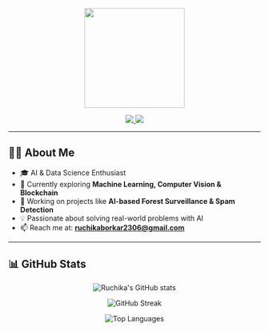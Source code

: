 <!-- Profile Banner / Avatar -->
<p align="center">
  <img src="https://cdn-icons-png.flaticon.com/512/2922/2922510.png" width="200"/>
</p>

<!-- Social Links -->
<p align="center">
  <a href="https://www.linkedin.com/in/ruchika-borkar-b55329256/">
    <img src="https://img.shields.io/badge/LinkedIn-0077B5?style=for-the-badge&logo=linkedin&logoColor=white"/>
  </a>
  <a href="mailto:ruchikaborkar2306@gmail.com">
    <img src="https://img.shields.io/badge/Gmail-D14836?style=for-the-badge&logo=gmail&logoColor=white"/>
  </a>
</p>

---

## 👩‍💻 About Me  
- 🎓 AI & Data Science Enthusiast  
- 🌱 Currently exploring **Machine Learning, Computer Vision & Blockchain**  
- 🔭 Working on projects like **AI-based Forest Surveillance & Spam Detection**  
- 💡 Passionate about solving real-world problems with AI  
- 📫 Reach me at: **ruchikaborkar2306@gmail.com**

---

## 📊 GitHub Stats  

<p align="center">
  <img src="https://github-readme-stats.vercel.app/api?username=Itsruchi2912&show_icons=true&theme=tokyonight" alt="Ruchika's GitHub stats"/>
</p>

<p align="center">
  <img src="https://github-readme-streak-stats.herokuapp.com/?user=Itsruchi2912&theme=tokyonight" alt="GitHub Streak"/>
</p>

<p align="center">
  <img src="https://github-readme-stats.vercel.app/api/top-langs/?username=Itsruchi2912&layout=compact&theme=tokyonight" alt="Top Languages"/>
</p>
